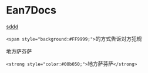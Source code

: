 # Ean7Docs

[sddd](test/test.md)

`<span style="background:#FF9999;">`的方式告诉对方犯规

地方萨芬萨

`<strong style="color:#00b050;">`地方萨芬萨`</strong>`
